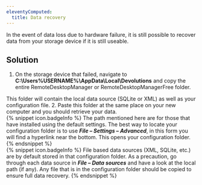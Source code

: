 ```yaml
---
eleventyComputed:
  title: Data recovery
---
```

In the event of data loss due to hardware failure, it is still possible to recover data from your storage device if it is still useable.
## Solution
1. On the storage device that failed, navigate to **C:\Users\%USERNAME%\AppData\Local\Devolutions** and copy the entire RemoteDesktopManager or RemoteDesktopManagerFree folder.  

This folder will contain the local data source (SQLite or XML) as well as your configuration file.
2. Paste this folder at the same place on your new computer and you should retrieve your data.  
{% snippet icon.badgeInfo %}
The path mentioned here are for those that have installed using the default settings. The best way to locate your configuration folder is to use ***File – Settings – Advanced***, in this form you will find a hyperlink near the bottom. This opens your configuration folder.
{% endsnippet %}  
{% snippet icon.badgeInfo %}
File based data sources (XML, SQLite, etc.) are by default stored in that configuration folder. As a precaution, go through each data source in ***File – Data sources*** and have a look at the local path (if any). Any file that is in the configuration folder should be copied to ensure full data recovery.
{% endsnippet %}
